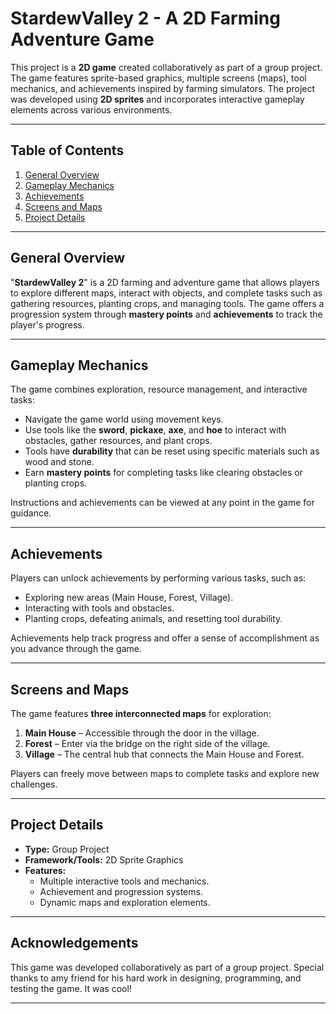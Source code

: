 # **StardewValley 2 - A 2D Farming Adventure Game**

This project is a **2D game** created collaboratively as part of a group project. The game features sprite-based graphics, multiple screens (maps), tool mechanics, and achievements inspired by farming simulators. The project was developed using **2D sprites** and incorporates interactive gameplay elements across various environments.

---

## **Table of Contents**
1. [General Overview](#general-overview)  
2. [Gameplay Mechanics](#gameplay-mechanics)  
3. [Achievements](#achievements)  
4. [Screens and Maps](#screens-and-maps)  
5. [Project Details](#project-details)  

---

## **General Overview**

"**StardewValley 2**" is a 2D farming and adventure game that allows players to explore different maps, interact with objects, and complete tasks such as gathering resources, planting crops, and managing tools. The game offers a progression system through **mastery points** and **achievements** to track the player's progress.

---

## **Gameplay Mechanics**

The game combines exploration, resource management, and interactive tasks:
- Navigate the game world using movement keys.  
- Use tools like the **sword**, **pickaxe**, **axe**, and **hoe** to interact with obstacles, gather resources, and plant crops.  
- Tools have **durability** that can be reset using specific materials such as wood and stone.  
- Earn **mastery points** for completing tasks like clearing obstacles or planting crops.  

Instructions and achievements can be viewed at any point in the game for guidance.

---

## **Achievements**

Players can unlock achievements by performing various tasks, such as:  
- Exploring new areas (Main House, Forest, Village).  
- Interacting with tools and obstacles.  
- Planting crops, defeating animals, and resetting tool durability.  

Achievements help track progress and offer a sense of accomplishment as you advance through the game.

---

## **Screens and Maps**

The game features **three interconnected maps** for exploration:  

1. **Main House** – Accessible through the door in the village.  
2. **Forest** – Enter via the bridge on the right side of the village.  
3. **Village** – The central hub that connects the Main House and Forest.  

Players can freely move between maps to complete tasks and explore new challenges.

---

## **Project Details**
- **Type:** Group Project  
- **Framework/Tools:** 2D Sprite Graphics  
- **Features:**  
  - Multiple interactive tools and mechanics.  
  - Achievement and progression systems.  
  - Dynamic maps and exploration elements.  

---

## **Acknowledgements**

This game was developed collaboratively as part of a group project. Special thanks to amy friend for his hard work in designing, programming, and testing the game. It was cool!

---

